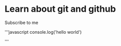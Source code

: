 # Learn about git and github

Subscribe to me

'''javascript
    console.log('hello world')
    
'''